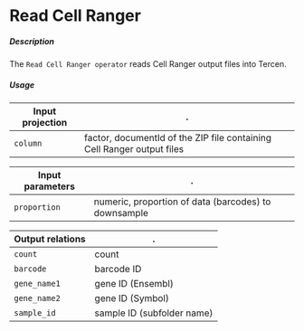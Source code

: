 # Read Cell Ranger

##### Description

The `Read Cell Ranger operator` reads Cell Ranger output files into Tercen.

##### Usage

Input projection|.
---|---
`column`        | factor, documentId of the ZIP file containing Cell Ranger output files

Input parameters|.
---|---
`proportion`        | numeric, proportion of data (barcodes) to downsample

Output relations|.
---|---
`count`         | count
`barcode`       | barcode ID
`gene_name1`    | gene ID (Ensembl)
`gene_name2`    | gene ID (Symbol)
`sample_id`     | sample ID (subfolder name)

